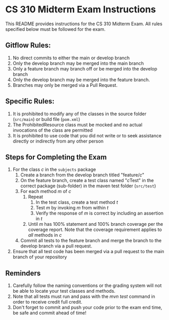 # CS 310 Midterm Exam Instructions

This README provides instructions for the CS 310 Midterm Exam. All rules specified below must be followed for the exam.

## Gitflow Rules:
1. No direct commits to either the main or develop branch
2. Only the develop branch may be merged into the main branch
3. Only a feature branch may branch off or be merged into the develop branch
4. Only the develop branch may be merged into the feature branch.
5. Branches may only be merged via a Pull Request.

## Specific Rules:
1. It is prohibited to modify any of the classes in the source folder (`src/main`) or build file (`pom.xml`)
2. The ProhibitedResource class must be mocked and no actual invocations of the class are permitted
3. It is prohibited to use code that you did not write or to seek assistance directly or indirectly from any other person

## Steps for Completing the Exam
1. For the class *c* in the `subjects` package
    1. Create a branch from the develop branch titled "feature/*c*" 
    2. On the feature branch, create a test class named "*c*Test" in the correct package (sub-folder) in the maven test folder (`src/test`)
    3. For each method *m* of *c*
        1. Repeat
            1. In the test class, create a test method *t*
            1. Test *m* by invoking *m* from within *t* 
            1. Verify the response of *m* is correct by including an assertion in *t*
        2. Until *m* has 100% statement and 100% branch coverage per the coverage report. Note that the coverage requirement applies to *all* methods in *c*
    4. Commit all tests to the feature branch and merge the branch to the develop branch via a pull request.
2. Ensure that all test code has been merged via a pull request to the main branch of your repository

## Reminders
1. Carefully follow the naming conventions or the grading system will not be able to locate your test classes and methods. 
2. Note that all tests must run and pass with the *mvn test* command in order to receive credit full credit.
3. Don't forget to commit and push your code prior to the exam end time, be safe and commit ahead of time!

